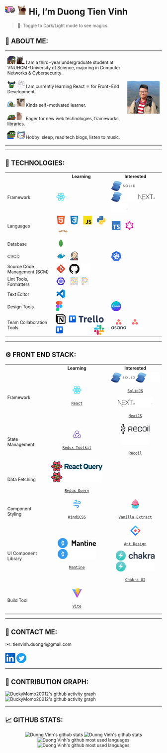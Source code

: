 <h1>
    <img src="./assets/rainbowcat.gif#gh-light-mode-only" height="32px" alt="rainbow_cat"/>
    <img src="./assets/cat_laugh.gif#gh-dark-mode-only" height="32px" alt="cat_laugh"/>
    Hi, I’m Duong Tien Vinh
</h1>

> 🔮: Toggle to Dark/Light mode to see magics.
## 🥷 ABOUT ME:

<table>
    <tr>
        <td>
            <p>
                <img src="./assets/pepe_study.gif#gh-light-mode-only" width="26px" height="26px" alt="pepe_reading"/>
                <img src="./assets/cat_shoot.gif#gh-dark-mode-only" width="26px" height="26px" alt="cat_shoot"/>
                I am a third-year undergraduate student at VNUHCM-University of Science, majoring in Computer Networks & Cybersecurity.
            </p>
            <p>
                <img src="./assets/pepe_workout.gif#gh-light-mode-only" width="26px" height="26px" alt="pepe_workout"/>
                <img src="./assets/cat_smash.gif#gh-dark-mode-only" width="26px" height="26px" alt="cat_smash"/>
                I am currently learning React ⚛️ for Front-End Development.
            </p>
            <p>
                <img src="./assets/pepe_depressed.gif#gh-light-mode-only" width="26px" height="26px" alt="pepe_depressed"/>
                <img src="./assets/cat_dead.gif#gh-dark-mode-only" width="26px" height="26px" alt="cat_dead"/>
                Kinda self-motivated learner.
            </p>
            <p>
                <img src="./assets/pepe_love.gif#gh-light-mode-only" width="26px" height="26px" alt="pepe_love"/>
                <img src="./assets/cat_happy.gif#gh-dark-mode-only" width="26px" height="26px" alt="cat_happy"/>
                Eager for new web technologies, frameworks, libraries.
            </p>
            <p>
                <img src="./assets/pepe_song.gif#gh-light-mode-only" width="26px" height="26px" alt="pepe_song"/>
                <img src="./assets/cat_music.gif#gh-dark-mode-only" width="26px" height="26px" alt="cat_music"/>
                Hobby: sleep, read tech blogs, listen to music.
            </p>
        </td>
        <td>
            <img src="./assets/avatar.jpg" width="300px" alt="Duong Vinh avatar"/>
        </td>
    </tr>
</table>

---

## 🤖 TECHNOLOGIES:

<table>
    <tr>
        <th></th>
        <th>Learning</th>
        <th>Interested</th>
    </tr>
    <tr>
        <td>Framework</td>
        <td>
            <img src="./assets/file_type_reactjs.svg" height="32px" alt="reactjs"/>
            &nbsp;
        </td>
        <td>
            <img src="./assets/solidjs_logo.svg#gh-light-mode-only" height="32px" alt="solidjs"/>
            <img src="./assets/solidjs_logo_white.svg#gh-dark-mode-only" height="32px" alt="solidjs"/>
            &nbsp;
            <img src="./assets/nextjs_logo.svg#gh-light-mode-only" height="32px" alt="nextjs"/>
            <img src="./assets/nextjs_logo_white.svg#gh-dark-mode-only" height="32px" alt="nextjs"/>
            &nbsp;
        </td>
    </tr>
    <tr>
        <td>Languages</td>
        <td>
            <img src="./assets/file_type_html.svg" height="32px" alt="html"/>
            &nbsp;
            <img src="./assets/file_type_css.svg" height="32px" alt="css"/>
            &nbsp;
            <img src="./assets/file_type_js_official.svg" height="32px" alt="javascript"/>
            &nbsp;
            <img src="./assets/file_type_python.svg" height="32px" alt="python"/>
            &nbsp;
            <img src="./assets/file_type_handlebars.svg" height="32px" alt="handlebars"/>
        </td>
        <td>
            <img src="./assets/file_type_typescript_official.svg" height="32px" alt="typescript"/>
            &nbsp;
            <img src="./assets/file_type_graphql.svg" height="32px" alt="graphql"/>
            &nbsp;
        </td>
    </tr>
    <tr>
        <td>Database</td>
        <td>
            <img src="./assets/file_type_mongo.svg" height="32px" alt="mongodb"/>
            &nbsp;
        </td>
        <td>
        </td>
    </tr>
    <tr>
        <td>CI/CD</td>
        <td>
            <img src="./assets/file_type_docker.svg" height="32px" alt="dockerfile"/>
            &nbsp;
            <img src="./assets/file_type_jenkins.svg" height="32px" alt="jenkinsfile"/>
            &nbsp;
        </td>
        <td>
            <img src="./assets/kubernetes_logo.svg" height="32px" alt="kubernetes"/>
            &nbsp;
        </td>
    </tr>
    <tr>
        <td>Source Code Management (SCM)</td>
        <td>
            <img src="./assets/file_type_git.svg" height="32px" alt="git"/>
            &nbsp;
            <img src="./assets/github_logo.svg#gh-light-mode-only" height="32px" alt="github"/>
            <img src="./assets/github_logo_white.svg#gh-dark-mode-only" height="32px" alt="github"/>
            &nbsp;
        </td>
        <td>
        </td>
    </tr>
    <tr>
        <td>Lint Tools, Formatters</td>
        <td>
            <img src="./assets/file_type_eslint.svg" height="32px" alt="eslint"/>
            &nbsp;
            <img src="./assets/file_type_prettier.svg#gh-light-mode-only" height="32px" alt="prettier"/>
            <img src="./assets/file_type_light_prettier.svg#gh-dark-mode-only" height="32px" alt="prettier"/>
            &nbsp;
        </td>
        <td>
        </td>
    </tr>
    <tr>
        <td>Text Editor</td>
        <td>
            <img src="./assets/file_type_vscode.svg" height="32px" alt="vscode"/>
            &nbsp;
        </td>
        <td>
        </td>
    </tr>
    <tr>
        <td>Design Tools</td>
        <td>
            <img src="./assets/figma_logo.svg" height="32px" alt="figma"/>
            &nbsp;
        </td>
        <td>
            <img src="./assets/canva_logo.png" height="32px" alt="canva"/>
            &nbsp;
        </td>
    </tr>
    <tr>
        <td>Team Collaboration Tools</td>
        <td>
            <img src="./assets/notion_logo.svg" height="32px" alt="notion"/>
            &nbsp;
            <img src="./assets/trello_logo.svg#gh-light-mode-only" height="32px" alt="trello"/>
            <img src="./assets/trello_logo_white.svg#gh-dark-mode-only" height="32px" alt="trello"/>
            &nbsp;
            <img src="./assets/slack_logo.svg" height="32px" alt="slack"/>
            &nbsp;
        </td>
        <td>
            <img src="./assets/asana_logo.svg#gh-light-mode-only" height="32px" alt="asana"/>
            <img src="./assets/asana_logo_white.svg#gh-dark-mode-only" height="32px" alt="asana"/>
            &nbsp;
        </td>
    </tr>
</table>

---

## ⚙️ FRONT END STACK:

<table>
    <tr>
        <th></th>
        <th><div align="center">Learning</div></th>
        <th><div align="center">Interested</div></th>
    </tr>
    <tr>
        <td>Framework</td>
        <td align="center">
            <img src="./assets/file_type_reactjs.svg" height="32px" alt="reactjs" />
            <p align="center"><code><a href="https://reactjs.org/">React</a></code></p>
        </td>
        <td align="center">
            <img src="./assets/solidjs_logo.svg#gh-light-mode-only" height="32px" alt="solidjs"/>
            <img src="./assets/solidjs_logo_white.svg#gh-dark-mode-only" height="32px" alt="solidjs"/>
            <p align="center"><code><a href="https://www.solidjs.com/">SolidJS</a></code></p>
            <img src="./assets/nextjs_logo.svg#gh-light-mode-only" height="32px" alt="nextjs"/>
            <img src="./assets/nextjs_logo_white.svg#gh-dark-mode-only" height="32px" alt="nextjs"/>
            <p align="center"><code><a href="https://nextjs.org/">NextJS</a></code></p>
        </td>
    </tr>
    <tr>
        <td>State Management</td>
        <td align="center">
            <img src="./assets/redux_logo.svg" height="32px" alt="redux"/>
            <p align="center"><code><a href="https://redux-toolkit.js.org/">Redux Toolkit</a></code></p>
        </td>
        <td align="center">
            <img src="./assets/recoil_logo.svg#gh-light-mode-only" height="32px" alt="recoil"/>
            <img src="./assets/recoil_logo_white.svg#gh-dark-mode-only" height="32px" alt="recoil"/>
            <p align="center"><code><a href="https://recoiljs.org/">Recoil</a></code></p>
        </td>
    </tr>
    <tr>
        <td>Data Fetching</td>
        <td align="center">
            <img src="./assets/react_query_logo.svg#gh-light-mode-only" height="32px" alt="react_query"/>
            <img src="./assets/react_query_logo_white.svg#gh-dark-mode-only" height="32px" alt="react_query"/>
            <p align="center"><code><a href="https://react-query.tanstack.com/">Redux Query</a></code></p>
        </td>
        <td align="center">
        </td>
    </tr>
    <tr>
        <td>Component Styling</td>
        <td align="center">
            <img src="./assets/windi_css_logo.svg" height="32px" alt="windicss"/>
            <p align="center"><code><a href="https://windicss.org/">WindiCSS</a></code></p>
        </td>
        <td align="center">
            <img src="./assets/vanilla_extract_logo.svg" height="32px" alt="vanilla_extract"/>
            <p align="center"><code><a href="https://vanilla-extract.style/">Vanilla Extract</a></code></p>
        </td>
    </tr>
    <tr>
        <td>UI Component Library</td>
        <td align="center">
            <img src="./assets/mantine_logo.svg#gh-light-mode-only" height="32px" alt="mantine"/>
            <img src="./assets/mantine_logo_white.svg#gh-dark-mode-only" height="32px" alt="mantine"/>
            <p align="center"><code><a href="https://mantine.dev/">Mantine</a></code></p>
        </td>
        <td align="center">
            <img src="./assets/ant_design_logo.svg" height="32px" alt="ant_design"/>
            <p align="center"><code><a href="https://ant.design/">Ant Design</a></code></p>
            <img src="./assets/chakra_logo.svg#gh-light-mode-only" height="32px" alt="chakra"/>
            <img src="./assets/chakra_logo_white.svg#gh-dark-mode-only" height="32px" alt="chakra"/>
            <p align="center"><code><a href="https://chakra-ui.com/">Chakra UI</a></code></p>
        </td>
    </tr>
    <tr>
        <td>Build Tool</td>
        <td align="center">
            <img src="./assets/vite_logo.svg" height="32px" alt="vite"/>
            <p align="center"><code><a href="https://vitejs.dev/">Vite</a></code></p>
        </td>
        <td align="center">
        </td>
    </tr>
</table>

---

## 🤙 CONTACT ME:

<p>✉️: tienvinh.duong4@gmail.com</p>
<a href="https://www.linkedin.com/in/duong-tien-vinh-492b231a4"><img src="./assets/linkedin_logo.svg" height="32px" alt="linkedin"/></a>
<a href="https://twitter.com/duckymomo20012"><img src="./assets/twitter_logo.svg" height="32px" alt="twitter"/></a>

---

## 🙌 CONTRIBUTION GRAPH:

<!-- Light Mode:
- bg_color= #504945
- color= #D4BE98
- line= #7DA3A3
- point= #EA6962

Dark Mode:
- bg_color= #DDC7A1
- color= #7C6F64
- line= #7DA3A3
- point= #EA6962 -->

![DuckyMomo20012's github activity
graph](https://duckymomo20012-activity-graph.herokuapp.com/graph?username=DuckyMomo20012&bg_color=504945&color=d4be98&line=7da3a3&point=ea6962&area=true&hide_border=true#gh-light-mode-only)
![DuckyMomo20012's github activity graph](https://duckymomo20012-activity-graph.herokuapp.com/graph?username=DuckyMomo20012&bg_color=ddc7a1&color=7c6f64&line=7da3a3&point=ea6962&area=true&hide_border=true#gh-dark-mode-only)

---

## 📈 GITHUB STATS:

<!-- Light Mode:
- title_color= #D4BE98
- text_color= #7DA3A3
- icon_color= #EA6962
- bg_color= #504945

Dark Mode:
- title_color= #7C6F64
- text_color= #7C6F64
- icon_color= #EA6962
- bg_color= #DDC7A1

Top Languages config:
- layout=compact
- langs_count=10 -->

<p align="center">
    <img align="top" width="48%" src="https://github-readme-stats.vercel.app/api?username=DuckyMomo20012&show_icons=true&title_color=d4be98&text_color=7da3a3&icon_color=ea6962&bg_color=504945#gh-light-mode-only" alt="Duong Vinh's github stats" />
    <img align="top" width="48%" src="https://github-readme-stats.vercel.app/api?username=DuckyMomo20012&show_icons=true&title_color=7c6f64&text_color=7c6f64&icon_color=ea6962&bg_color=ddc7a1#gh-dark-mode-only" alt="Duong Vinh's github stats" />
    <img align="top" width="40%" src="https://github-readme-stats.vercel.app/api/top-langs/?username=DuckyMomo20012&layout=compact&langs_count=10&&title_color=d4be98&text_color=7da3a3&icon_color=ea6962&bg_color=504945#gh-light-mode-only" alt="Duong Vinh's github most used languages" />
    <img align="top" width="40%" src="https://github-readme-stats.vercel.app/api/top-langs/?username=DuckyMomo20012&layout=compact&langs_count=10&&title_color=7c6f64&text_color=7c6f64&icon_color=ea6962&bg_color=ddc7a1#gh-dark-mode-only" alt="Duong Vinh's github most used languages" />
</p>

